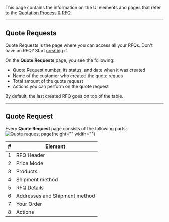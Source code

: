 This page contains the information on the UI elements and pages that refer to the [Quotation Process & RFQ](https://documentation.spryker.com/docs/en/quotation-process-rfq-201907).
***
## Quote Requests
Quote Requests is the page where you can access all your RFQs. Don't have an RFQ? Start [creating](https://documentation.spryker.com/docs/en/creating-rfq-shop-guide) it.

On the **Quote Requests** page, you see the following:

* Quote Request number, its status, and date when it was created
* Name of the customer who created the quote reques
* Total amount of the quote request
* Actions you can perform on the quote request 

By default, the last created RFQ goes on top of the table.
***
## Quote Request

Every **Quote Request** page consists of the following parts:
![Quote request page](https://spryker.s3.eu-central-1.amazonaws.com/docs/User+Guides/Shop+User+Guides/RFQ/Shop+Guide+-+Request+for+Quote:+Reference+Information/create-rfq.png){height="" width=""}

| # | Element |
|---|---|
| 1 | RFQ Header |
| 2 | Price Mode |
| 3 | Products | 
| 4 | Shipment method  |
| 5 | RFQ Details | 
| 6 | Addresses and Shipment method | 
| 7 | Your Order | 
| 8 | Actions |

<!-- Last review date: Aug 1, 2019 -->